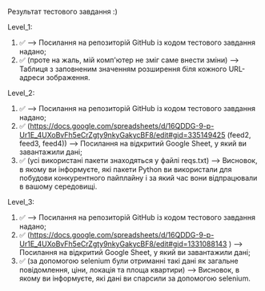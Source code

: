 Результат тестового завдання :) 

Level_1:

1) ✅ --> Посилання на репозиторій GitHub із кодом тестового завдання надано;
2) ✅ (проте на жаль, мій комп'ютер не зміг саме внести зміни) --> Таблиця з заповненим значенням розширення біля кожного URL-адреси зображення.

Level_2:

1) ✅ --> Посилання на репозиторій GitHub із кодом тестового завдання надано;
2) ✅ (https://docs.google.com/spreadsheets/d/16QDDG-9-p-Ur1E_4UXoBvFh5eCrZgty9nkyGakycBF8/edit#gid=335149425 (feed2, feed3, feed4)) --> Посилання на відкритий Google Sheet, у який ви завантажили дані;
3) ✅ (усі використані пакети знаходяться у файлі reqs.txt) --> Висновок, в якому ви інформуєте, які пакети Python ви використали для побудови конкурентного пайплайну і за який час вони відпрацювали в вашому середовищі.

Level_3:

1) ✅ --> Посилання на репозиторій GitHub із кодом тестового завдання надано;
2) ✅ (https://docs.google.com/spreadsheets/d/16QDDG-9-p-Ur1E_4UXoBvFh5eCrZgty9nkyGakycBF8/edit#gid=1331088143 ) --> Посилання на відкритий Google Sheet, у який ви завантажили дані;
3) ✅ (за допомогою selenium були отриманні такі дані як загальне повідомлення, ціни, локація та площа квартири) --> Висновок, в якому ви інформуєте, які дані ви спарсили за допомогою selenium.
